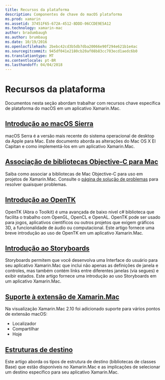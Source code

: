 ```yaml
---
title: Recursos da plataforma
description: Componentes de chave do macOS plataforma
ms.prod: xamarin
ms.assetid: 37451F65-672A-4512-8DDD-06CCDE9E5A12
ms.technology: xamarin-mac
author: bradumbaugh
ms.author: brumbaug
ms.date: 10/19/2016
ms.openlocfilehash: 2bebc42cd3b5db7dba20066e90f294e621b1e4ac
ms.sourcegitcommit: 945df041e2180cb20af08b83cc703ecd1aedc6b0
ms.translationtype: MT
ms.contentlocale: pt-BR
ms.lasthandoff: 04/04/2018
---
```

# <a name="platform-features"></a>Recursos da plataforma

Documentos nesta seção abordam trabalhar com recursos chave específica de plataforma do macOS em um aplicativo Xamarin.Mac.


## <a name="introduction-to-macos-sierramacplatformintroduction-to-macos-sierraindexmd"></a>[Introdução ao macOS Sierra](~/mac/platform/introduction-to-macos-sierra/index.md)

macOS Serra é a versão mais recente do sistema operacional de desktop da Apple para Mac. Este documento aborda as alterações do Mac OS X El Capitan e como implementá-los em um aplicativo Xamarin.Mac.

## <a name="binding-objective-c-libraries-for-macbindingmd"></a>[Associação de bibliotecas Objective-C para Mac](binding.md)

Saiba como associar a bibliotecas de Mac Objective-C para uso em projetos de Xamarin.Mac.
Consulte o [página de solução de problemas](~/cross-platform/macios/binding/troubleshooting.md) para resolver quaisquer problemas.

## <a name="introduction-to-opentkmacplatformopentkmd"></a>[Introdução ao OpenTK](~/mac/platform/opentk.md)

OpenTK (Abra o Toolkit) é uma avançada de baixo nível c# biblioteca que facilita o trabalho com OpenGL, OpenCL e OpenAL. OpenTK pode ser usado para jogos, aplicativos científicos ou outros projetos que exigem gráficos 3D, a funcionalidade de áudio ou computacional. Este artigo fornece uma breve introdução ao uso de OpenTK em um aplicativo Xamarin.Mac.


## <a name="introduction-to-storyboardsmacplatformstoryboardsindexmd"></a>[Introdução ao Storyboards](~/mac/platform/storyboards/index.md)

Storyboards permitem que você desenvolva uma Interface do usuário para seu aplicativo Xamarin.Mac que inclui não apenas as definições de janela e controles, mas também contém links entre diferentes janelas (via segues) e exibir estados. Este artigo fornece uma introdução ao uso Storyboards em um aplicativo Xamarin.Mac.

## <a name="xamarinmac-extension-supportmacplatformextensionsmd"></a>[Suporte à extensão de Xamarin.Mac](~/mac/platform/extensions.md)

Na visualização Xamarin.Mac 2.10 foi adicionado suporte para vários pontos de extensão macOS:

- Localizador
- Compartilhar
- Hoje

## <a name="target-frameworksmacplatformtarget-frameworkmd"></a>[Estruturas de destino](~/mac/platform/target-framework.md)

Este artigo aborda os tipos de estrutura de destino (bibliotecas de classes Base) que estão disponíveis no Xamarin.Mac e as implicações de selecionar um destino específico para seu aplicativo Xamarin.Mac.
